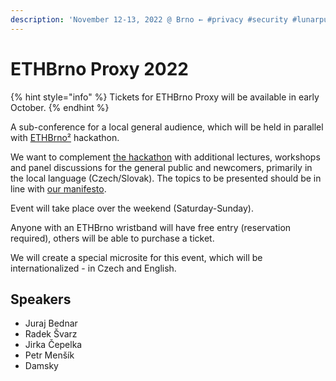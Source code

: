 ```yaml
---
description: 'November 12-13, 2022 @ Brno ← #privacy #security #lunarpunk sub-conference'
---
```


# ETHBrno Proxy 2022

{% hint style="info" %}
Tickets for ETHBrno Proxy will be available in early October.
{% endhint %}

A sub-conference for a local general audience, which will be held in parallel with [ETHBrno²](2022/) hackathon.

We want to complement [the hackathon](2022/hackathon.md) with additional lectures, workshops and panel discussions for the general public and newcomers, primarily in the local language (Czech/Slovak). The topics to be presented should be in line with [our manifesto](2022/#manifesto).

Event will take place over the weekend (Saturday-Sunday).

Anyone with an ETHBrno wristband will have free entry (reservation required), others will be able to purchase a ticket.

We will create a special microsite for this event, which will be internationalized - in Czech and English.

## Speakers

* Juraj Bednar
* Radek Švarz
* Jirka Čepelka
* Petr Menšík
* Damsky
